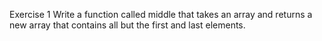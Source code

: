 Exercise 1
Write a function called middle that takes an array and returns a new array that contains all but the first and last elements.
